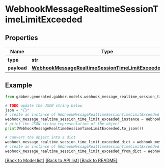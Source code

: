 # WebhookMessageRealtimeSessionTimeLimitExceeded


## Properties

Name | Type | Description | Notes
------------ | ------------- | ------------- | -------------
**type** | **str** |  | 
**payload** | [**WebhookMessageRealtimeSessionTimeLimitExceededPayload**](WebhookMessageRealtimeSessionTimeLimitExceededPayload.md) |  | 

## Example

```python
from gabber.generated.gabber.models.webhook_message_realtime_session_time_limit_exceeded import WebhookMessageRealtimeSessionTimeLimitExceeded

# TODO update the JSON string below
json = "{}"
# create an instance of WebhookMessageRealtimeSessionTimeLimitExceeded from a JSON string
webhook_message_realtime_session_time_limit_exceeded_instance = WebhookMessageRealtimeSessionTimeLimitExceeded.from_json(json)
# print the JSON string representation of the object
print(WebhookMessageRealtimeSessionTimeLimitExceeded.to_json())

# convert the object into a dict
webhook_message_realtime_session_time_limit_exceeded_dict = webhook_message_realtime_session_time_limit_exceeded_instance.to_dict()
# create an instance of WebhookMessageRealtimeSessionTimeLimitExceeded from a dict
webhook_message_realtime_session_time_limit_exceeded_from_dict = WebhookMessageRealtimeSessionTimeLimitExceeded.from_dict(webhook_message_realtime_session_time_limit_exceeded_dict)
```
[[Back to Model list]](../README.md#documentation-for-models) [[Back to API list]](../README.md#documentation-for-api-endpoints) [[Back to README]](../README.md)



